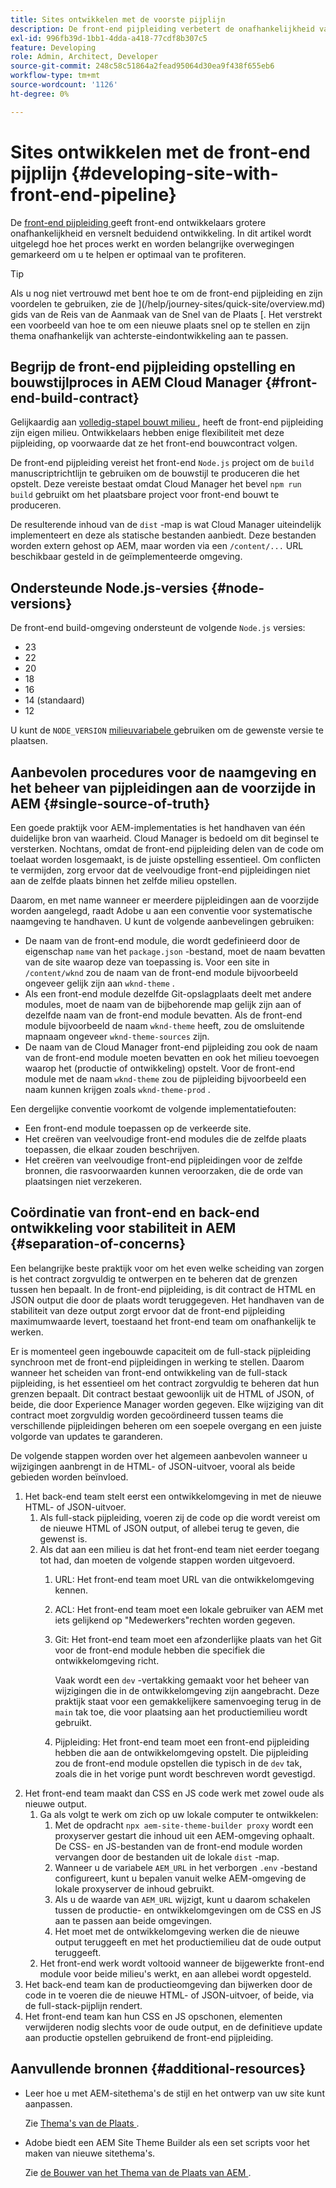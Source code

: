 ```yaml
---
title: Sites ontwikkelen met de voorste pijplijn
description: De front-end pijpleiding verbetert de onafhankelijkheid van de ontwikkelaar en versnelt het ontwikkelingsproces. In dit artikel worden de belangrijkste overwegingen voor het 'front-end' constructieproces beschreven om optimale prestaties en efficiëntie te garanderen.
exl-id: 996fb39d-1bb1-4dda-a418-77cdf8b307c5
feature: Developing
role: Admin, Architect, Developer
source-git-commit: 248c58c51864a2fead95064d30ea9f438f655eb6
workflow-type: tm+mt
source-wordcount: '1126'
ht-degree: 0%

---
```



# Sites ontwikkelen met de front-end pijplijn {#developing-site-with-front-end-pipeline}

De [ front-end pijpleiding ](/help/implementing/cloud-manager/configuring-pipelines/introduction-ci-cd-pipelines.md#front-end) geeft front-end ontwikkelaars grotere onafhankelijkheid en versnelt beduidend ontwikkeling. In dit artikel wordt uitgelegd hoe het proces werkt en worden belangrijke overwegingen gemarkeerd om u te helpen er optimaal van te profiteren.

>[!TIP]
>
>Als u nog niet vertrouwd met bent hoe te om de front-end pijpleiding en zijn voordelen te gebruiken, zie de ](/help/journey-sites/quick-site/overview.md) gids van de Reis van de Aanmaak van de Snel van de Plaats [. Het verstrekt een voorbeeld van hoe te om een nieuwe plaats snel op te stellen en zijn thema onafhankelijk van achterste-eindontwikkeling aan te passen.

## Begrijp de front-end pijpleiding opstelling en bouwstijlproces in AEM Cloud Manager {#front-end-build-contract}

Gelijkaardig aan [ volledig-stapel bouwt milieu ](/help/implementing/cloud-manager/getting-access-to-aem-in-cloud/build-environment-details.md), heeft de front-end pijpleiding zijn eigen milieu. Ontwikkelaars hebben enige flexibiliteit met deze pijpleiding, op voorwaarde dat ze het front-end bouwcontract volgen.

De front-end pijpleiding vereist het front-end `Node.js` project om de `build` manuscriptrichtlijn te gebruiken om de bouwstijl te produceren die het opstelt. Deze vereiste bestaat omdat Cloud Manager het bevel `npm run build` gebruikt om het plaatsbare project voor front-end bouwt te produceren.

De resulterende inhoud van de `dist` -map is wat Cloud Manager uiteindelijk implementeert en deze als statische bestanden aanbiedt. Deze bestanden worden extern gehost op AEM, maar worden via een `/content/...` URL beschikbaar gesteld in de geïmplementeerde omgeving.

## Ondersteunde Node.js-versies {#node-versions}

De front-end build-omgeving ondersteunt de volgende `Node.js` versies:

* 23
* 22
* 20
* 18
* 16
* 14 (standaard)
* 12

U kunt de `NODE_VERSION` [ milieuvariabele ](/help/implementing/cloud-manager/environment-variables.md) gebruiken om de gewenste versie te plaatsen.

## Aanbevolen procedures voor de naamgeving en het beheer van pijpleidingen aan de voorzijde in AEM {#single-source-of-truth}

Een goede praktijk voor AEM-implementaties is het handhaven van één duidelijke bron van waarheid. Cloud Manager is bedoeld om dit beginsel te versterken. Nochtans, omdat de front-end pijpleiding delen van de code om toelaat worden losgemaakt, is de juiste opstelling essentieel. Om conflicten te vermijden, zorg ervoor dat de veelvoudige front-end pijpleidingen niet aan de zelfde plaats binnen het zelfde milieu opstellen.

Daarom, en met name wanneer er meerdere pijpleidingen aan de voorzijde worden aangelegd, raadt Adobe u aan een conventie voor systematische naamgeving te handhaven. U kunt de volgende aanbevelingen gebruiken:

* De naam van de front-end module, die wordt gedefinieerd door de eigenschap `name` van het `package.json` -bestand, moet de naam bevatten van de site waarop deze van toepassing is. Voor een site in `/content/wknd` zou de naam van de front-end module bijvoorbeeld ongeveer gelijk zijn aan `wknd-theme` .
* Als een front-end module dezelfde Git-opslagplaats deelt met andere modules, moet de naam van de bijbehorende map gelijk zijn aan of dezelfde naam van de front-end module bevatten. Als de front-end module bijvoorbeeld de naam `wknd-theme` heeft, zou de omsluitende mapnaam ongeveer `wknd-theme-sources` zijn.
* De naam van de Cloud Manager front-end pijpleiding zou ook de naam van de front-end module moeten bevatten en ook het milieu toevoegen waarop het (productie of ontwikkeling) opstelt. Voor de front-end module met de naam `wknd-theme` zou de pijpleiding bijvoorbeeld een naam kunnen krijgen zoals `wknd-theme-prod` .

Een dergelijke conventie voorkomt de volgende implementatiefouten:

* Een front-end module toepassen op de verkeerde site.
* Het creëren van veelvoudige front-end modules die de zelfde plaats toepassen, die elkaar zouden beschrijven.
* Het creëren van veelvoudige front-end pijpleidingen voor de zelfde bronnen, die rasvoorwaarden kunnen veroorzaken, die de orde van plaatsingen niet verzekeren.

## Coördinatie van front-end en back-end ontwikkeling voor stabiliteit in AEM {#separation-of-concerns}

Een belangrijke beste praktijk voor om het even welke scheiding van zorgen is het contract zorgvuldig te ontwerpen en te beheren dat de grenzen tussen hen bepaalt. In de front-end pijpleiding, is dit contract de HTML en JSON output die door de plaats wordt teruggegeven. Het handhaven van de stabiliteit van deze output zorgt ervoor dat de front-end pijpleiding maximumwaarde levert, toestaand het front-end team om onafhankelijk te werken.

Er is momenteel geen ingebouwde capaciteit om de full-stack pijpleiding synchroon met de front-end pijpleidingen in werking te stellen. Daarom wanneer het scheiden van front-end ontwikkeling van de full-stack pijpleiding, is het essentieel om het contract zorgvuldig te beheren dat hun grenzen bepaalt. Dit contract bestaat gewoonlijk uit de HTML of JSON, of beide, die door Experience Manager worden gegeven. Elke wijziging van dit contract moet zorgvuldig worden gecoördineerd tussen teams die verschillende pijpleidingen beheren om een soepele overgang en een juiste volgorde van updates te garanderen.

De volgende stappen worden over het algemeen aanbevolen wanneer u wijzigingen aanbrengt in de HTML- of JSON-uitvoer, vooral als beide gebieden worden beïnvloed.

1. Het back-end team stelt eerst een ontwikkelomgeving in met de nieuwe HTML- of JSON-uitvoer.
   1. Als full-stack pijpleiding, voeren zij de code op die wordt vereist om de nieuwe HTML of JSON output, of allebei terug te geven, die gewenst is.
   1. Als dat aan een milieu is dat het front-end team niet eerder toegang tot had, dan moeten de volgende stappen worden uitgevoerd.
      1. URL: Het front-end team moet URL van die ontwikkelomgeving kennen.
      1. ACL: Het front-end team moet een lokale gebruiker van AEM met iets gelijkend op &quot;Medewerkers&quot;rechten worden gegeven.
      1. Git: Het front-end team moet een afzonderlijke plaats van het Git voor de front-end module hebben die specifiek die ontwikkelomgeving richt.

         Vaak wordt een `dev` -vertakking gemaakt voor het beheer van wijzigingen die in de ontwikkelomgeving zijn aangebracht. Deze praktijk staat voor een gemakkelijkere samenvoeging terug in de `main` tak toe, die voor plaatsing aan het productiemilieu wordt gebruikt.

      1. Pijpleiding: Het front-end team moet een front-end pijpleiding hebben die aan de ontwikkelomgeving opstelt. Die pijpleiding zou de front-end module opstellen die typisch in de `dev` tak, zoals die in het vorige punt wordt beschreven wordt gevestigd.
1. Het front-end team maakt dan CSS en JS code werk met zowel oude als nieuwe output.
   1. Ga als volgt te werk om zich op uw lokale computer te ontwikkelen:
      1. Met de opdracht `npx aem-site-theme-builder proxy` wordt een proxyserver gestart die inhoud uit een AEM-omgeving ophaalt. De CSS- en JS-bestanden van de front-end module worden vervangen door de bestanden uit de lokale `dist` -map.
      1. Wanneer u de variabele `AEM_URL` in het verborgen `.env` -bestand configureert, kunt u bepalen vanuit welke AEM-omgeving de lokale proxyserver de inhoud gebruikt.
      1. Als u de waarde van `AEM_URL` wijzigt, kunt u daarom schakelen tussen de productie- en ontwikkelomgevingen om de CSS en JS aan te passen aan beide omgevingen.
      1. Het moet met de ontwikkelomgeving werken die de nieuwe output teruggeeft en met het productiemilieu dat de oude output teruggeeft.
   1. Het front-end werk wordt voltooid wanneer de bijgewerkte front-end module voor beide milieu&#39;s werkt, en aan allebei wordt opgesteld.
1. Het back-end team kan de productieomgeving dan bijwerken door de code in te voeren die de nieuwe HTML- of JSON-uitvoer, of beide, via de full-stack-pijplijn rendert.
1. Het front-end team kan hun CSS en JS opschonen, elementen verwijderen nodig slechts voor de oude output, en de definitieve update aan productie opstellen gebruikend de front-end pijpleiding.

## Aanvullende bronnen {#additional-resources}

* Leer hoe u met AEM-sitethema&#39;s de stijl en het ontwerp van uw site kunt aanpassen.

  Zie [ Thema&#39;s van de Plaats ](/help/sites-cloud/administering/site-creation/site-themes.md).

* Adobe biedt een AEM Site Theme Builder als een set scripts voor het maken van nieuwe sitethema&#39;s.

  Zie [ de Bouwer van het Thema van de Plaats van AEM ](https://github.com/adobe/aem-site-theme-builder).

